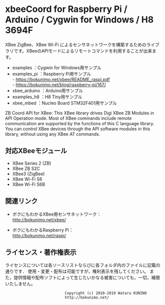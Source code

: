 # xbeeCoord for Raspberry Pi / Arduino / Cygwin for Windows / H8 3694F

XBee ZigBee、XBee Wi-Fi によるセンサネットワークを構築するためのライブラリです。XBeeのAPIモードによるリモートコマンドを利用することが出来ます。
  
- examples ：Cygwin for Windows用サンプル  
- examples_pi ：Raspberry Pi用サンプル  
        - https://bokunimo.net/xbee/README_raspi.pdf  
        - https://bokunimo.net/blog/raspberry-pi/167/
- xbee_arduino ：Arduino用サンプル  
- examples_h8 ：H8 Tiny用サンプル  
- xbee_mbed ：Nucleo Board STM32F401用サンプル  

ZB Coord API for XBee: This XBee library drives Digi XBee ZB Modules in API Operation mode. Most of XBee commands include remote communication are supported by the functions of this C language library. You can control XBee devices through the API software modules in this library, without using any XBee AT commands.

## 対応XBeeモジュール

- XBee Series 2 (ZB)
- XBee ZB S2C
- XBee3 (ZigBee)
- XBee Wi-Fi S6
- XBee Wi-Fi S6B

## 関連リンク

- ボクにもわかるXBee用センサネットワーク：  
	http://bokunimo.net/xbee/  
  
- ボクにもわかるRaspberry Pi：  
	http://bokunimo.net/raspi/  

## ライセンス・著作権表示

ライセンスについては各ソースリストならびに各フォルダ内のファイルに記載の通りです．
使用・変更・配布は可能ですが，権利表示を残してください。
また，提供情報や配布ソフトによって生じたいかなる被害についても，一切，補償いたしません。

							   Copyright (c) 2010-2019 Wataru KUNINO
							   http://bokunimo.net/

